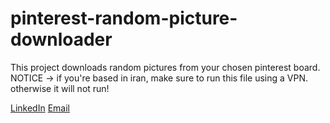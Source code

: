 # pinterest-random-picture-downloader
This project downloads random pictures from your chosen pinterest board. 
NOTICE -> if you're based in iran, make sure to run this file using a VPN. otherwise it will not run! 

[LinkedIn](https://www.linkedin.com/in/sania-latifi-afshar-49000831a/) 
[Email](sania.latifia@gmail.com)

